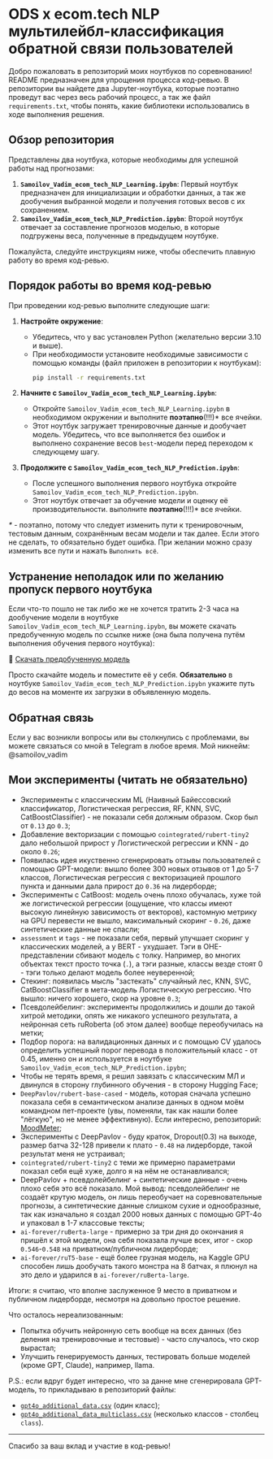 # ODS x ecom.tech NLP мультилейбл-классификация обратной связи пользователей

Добро пожаловать в репозиторий моих ноутбуков по соревнованию! README предназначен для упрощения процесса код-ревью. В репозитории вы найдете два Jupyter-ноутбука, которые поэтапно проведут вас через весь рабочий процесс, а так же файл `requirements.txt`, чтобы понять, какие библиотеки использовались в ходе выполнения решения.

## Обзор репозитория

Представлены два ноутбука, которые необходимы для успешной работы над прогнозами:

1. **`Samoilov_Vadim_ecom_tech_NLP_Learning.ipybn`**: Первый ноутбук предназначен для инициализации и обработки данных, а так же дообучения выбранной модели и получения готовых весов с их сохранением.
2. **`Samoilov_Vadim_ecom_tech_NLP_Prediction.ipybn`**: Второй ноутбук отвечает за составление прогнозов моделью, в которые подгружены веса, полученные в предыдущем ноутбуке.

Пожалуйста, следуйте инструкциям ниже, чтобы обеспечить плавную работу во время код-ревью.

## Порядок работы во время код-ревью

При проведении код-ревью выполните следующие шаги:

1. **Настройте окружение**:
   - Убедитесь, что у вас установлен Python (желательно версии 3.10 и выше).
   - При необходимости установите необходимые зависимости с помощью команды (файл приложен в репозитории к ноутбукам):
     ```bash
     pip install -r requirements.txt
     ```

3. **Начните с `Samoilov_Vadim_ecom_tech_NLP_Learning.ipybn`**:
   - Откройте `Samoilov_Vadim_ecom_tech_NLP_Learning.ipybn` в необходимом окружении и выполните **поэтапно**(!!!)*  все ячейки.
   - Этот ноутбук загружает тренировочные данные и дообучает модель. Убедитесь, что все выполняется без ошибок и выполнено сохранение весов `best`-модели перед переходом к следующему шагу.

4. **Продолжите с `Samoilov_Vadim_ecom_tech_NLP_Prediction.ipybn`**:
   - После успешного выполнения первого ноутбука откройте `Samoilov_Vadim_ecom_tech_NLP_Prediction.ipybn`.
   - Этот ноутбук отвечает за обучение модели и оценку её производительности. выполните **поэтапно**(!!!)*  все ячейки.
     
_*_ _-_ поэтапно, потому что следует изменить пути к тренировочным, тестовым данным, сохранённым весам модели и так далее. Если этого не сделать, то обязательно будет ошибка. При желании можно сразу изменить все пути и нажать `Выполнить всё`.

## Устранение неполадок или по желанию пропуск первого ноутбука

Если что-то пошло не так либо же не хочется тратить 2-3 часа на дообучение модели в ноутбуке `Samoilov_Vadim_ecom_tech_NLP_Learning.ipybn`, вы можете скачать предобученную модель по ссылке ниже (она была получена путём выполнения обучения первого ноутбука):

🔗 [Скачать предобученную модель](https://drive.google.com/file/d/1860xdM-2UV7gVo2lnSHanVxluZ3-vPKu/view?usp=drive_link)

Просто скачайте модель и поместите её у себя. **Обязательно** в ноутбуке `Samoilov_Vadim_ecom_tech_NLP_Prediction.ipybn` укажите путь до весов на моменте их загрузки в объявленную модель.

## Обратная связь

Если у вас возникли вопросы или вы столкнулись с проблемами, вы можете связаться со мной в Telegram в любое время. Мой никнейм: @samoilov_vadim

## Мои эксперименты (читать не обязательно)

- Эксперименты с классическим ML (Наивный Байессовский классификатор, Логистическая регрессия, RF, KNN, SVC, CatBoostClassifier) - не показали себя должным образом. Скор был от `0.13` до `0.3`;
- Добавление векторизации с помощью `cointegrated/rubert-tiny2` дало небольшой прирост у Логистической регрессии и KNN - до около `0.26`;
- Появилась идея икуственно сгенерировать отзывы пользователей с помощью GPT-модели: вышло более 300 новых отзывов от 1 до 5-7 классов, Логистическая регрессия с векторизацией прошлого пункта и данными дала прирост до `0.36` на лидерборде;
- Эксперименты с CatBoost: модель очень плохо обучалась, хуже той же логистической регрессии (ощущение, что классы имеют высокую линейную зависимость от векторов), кастомную метрику на GPU перевести не вышло, максимальный скоринг - `0.26`, даже синтетические данные не спасли;
- `assessment` и `tags` - не показали себя, первый улучшает скоринг у классических моделей, а у BERT - ухудшает. Тэги в OHE-представлении сбивают модель с толку. Например, во многих объектах текст просто точка (`.`), а тэги разные, классы везде стоят 0 - тэги только делают модель более неуверенной;
- Стекинг: появилась мысль "застекать" случайный лес, KNN, SVC, CatBoostClassifier в мета-модель Логистическую регрессию. Что вышло: ничего хорошего, скор на уровне `0.3`;
- Псевдолейбелинг: эксперименты продолжились и дошли до такой хитрой методики, опять же никакого успешного результата, а нейронная сеть ruRoberta (об этом далее) вообще переобучилась на метки;
- Подбор порога: на валидационных данных и с помощью CV удалось определить успешный порог перевода в положительный класс - от 0.45, именно он и используется в ноутбуке `Samoilov_Vadim_ecom_tech_NLP_Prediction.ipybn`;
- Чтобы не терять время, я решил завязать с классическим МЛ и двинулся в сторону глубинного обучения - в сторону Hugging Face;
- `DeepPavlov/rubert-base-cased` - модель, которая сначала успешно показала себя в семантическом анализе данных в одном моём командном пет-проекте (увы, поменяли, так как нашли более "лёгкую", но не менее эффективную). Если интересно, репозиторий: [MoodMeter](https://github.com/SimulatorML/MoodMeter);
- Эксперименты с DeepPavlov - буду краток, Dropout(0.3) на выходе, размер батча 32-128 привели к плато - `0.48` на лидерборде, такой результат меня не устраивал;
- `cointegrated/rubert-tiny2` с теми же примерно параметрами показал себя ещё хуже, долго я на нём не останавливался;
- DeepPavlov + псевдолейбелинг + синтетические данные - очень плохо себя это всё показало. Мой вывод: псевдолейбелинг не создаёт крутую модель, он лишь переобучает на соревновательные прогнозы, а синтетические данные слишком сухие и однообразные, так как изначально я создал 2000 новых данных с помощью GPT-4o и упаковал в 1-7 классовые тексты;
- `ai-forever/ruBerta-large` - примерно за три дня до окончания я пришёл к этой модели, она себя показала лучше всех, итог - скор `0.546`-`0.548` на приватном/публичном лидерборде;
- `ai-forever/ruT5-base` - ещё более грузная модель, на Kaggle GPU способен лишь дообучать такого монстра на 8 батчах, я плюнул на это дело и ударился в `ai-forever/ruBerta-large`.

Итоги: я считаю, что вполне заслуженное 9 место в приватном и публичном лидерборде, несмотря на довольно простое решение.

Что осталось нереализованным:
- Попытка обучить нейронную сеть вообще на всех данных (без деления на тренировочные и тестовые) - часто случалось, что скор вырастал;
- Улучшить генерируемость данных, тестировать больше моделей (кроме GPT, Claude), например, llama.

P.S.: если вдруг будет интересно, что за данне мне сгенерировала GPT-модель, то прикладываю в репозиторий файлы: 
- [`gpt4o_additional_data.csv`](https://github.com/metanovus/ecom-tech-nlp-comp/blob/master/gpt4o_additional_data.csv) (один класс);
- [`gpt4o_additional_data_multiclass.csv`](https://github.com/metanovus/ecom-tech-nlp-comp/blob/master/gpt4o_additional_data_multiclass.csv) (несколько классов - столбец `class`).

---

Спасибо за ваш вклад и участие в код-ревью!

